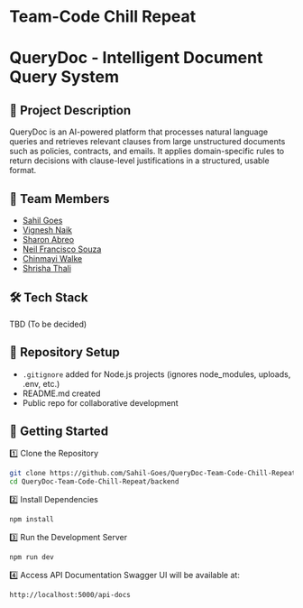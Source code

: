 # Team-Code Chill Repeat
# QueryDoc - Intelligent Document Query System

## 📌 Project Description
QueryDoc is an AI-powered platform that processes natural language queries and retrieves relevant clauses from large unstructured documents such as policies, contracts, and emails. It applies domain-specific rules to return decisions with clause-level justifications in a structured, usable format.

## 👥 Team Members
- [Sahil Goes](https://github.com/Sahil-Goes)
- [Vignesh Naik](https://github.com/vignesh-naik-720)
- [Sharon Abreo](https://github.com/SEA-777)
- [Neil Francisco Souza](https://github.com/kronos228)
- [Chinmayi Walke](https://github.com/chinmayiwalke)
- [Shrisha Thali](https://github.com/shrisha-codes)

## 🛠 Tech Stack
TBD (To be decided)

## 📂 Repository Setup
- `.gitignore` added for Node.js projects (ignores node_modules, uploads, .env, etc.)
- README.md created
- Public repo for collaborative development

## 🚀 Getting Started
1️⃣ Clone the Repository
```bash
git clone https://github.com/Sahil-Goes/QueryDoc-Team-Code-Chill-Repeat.git
cd QueryDoc-Team-Code-Chill-Repeat/backend
```

2️⃣ Install Dependencies
```bash
npm install
```

3️⃣ Run the Development Server
```bash
npm run dev
```

4️⃣ Access API Documentation
Swagger UI will be available at:
```bash
http://localhost:5000/api-docs
```
